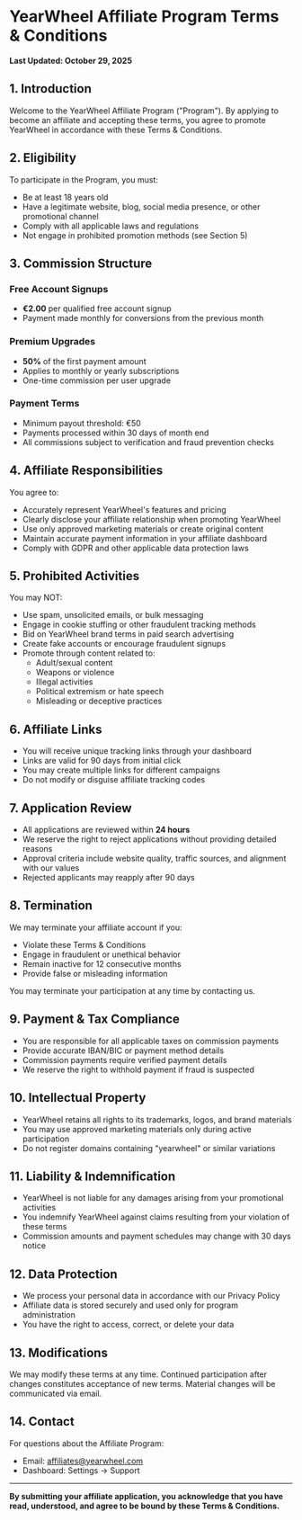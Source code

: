 # YearWheel Affiliate Program Terms & Conditions

**Last Updated: October 29, 2025**

## 1. Introduction

Welcome to the YearWheel Affiliate Program ("Program"). By applying to become an affiliate and accepting these terms, you agree to promote YearWheel in accordance with these Terms & Conditions.

## 2. Eligibility

To participate in the Program, you must:
- Be at least 18 years old
- Have a legitimate website, blog, social media presence, or other promotional channel
- Comply with all applicable laws and regulations
- Not engage in prohibited promotion methods (see Section 5)

## 3. Commission Structure

### Free Account Signups
- **€2.00** per qualified free account signup
- Payment made monthly for conversions from the previous month

### Premium Upgrades
- **50%** of the first payment amount
- Applies to monthly or yearly subscriptions
- One-time commission per user upgrade

### Payment Terms
- Minimum payout threshold: €50
- Payments processed within 30 days of month end
- All commissions subject to verification and fraud prevention checks

## 4. Affiliate Responsibilities

You agree to:
- Accurately represent YearWheel's features and pricing
- Clearly disclose your affiliate relationship when promoting YearWheel
- Use only approved marketing materials or create original content
- Maintain accurate payment information in your affiliate dashboard
- Comply with GDPR and other applicable data protection laws

## 5. Prohibited Activities

You may NOT:
- Use spam, unsolicited emails, or bulk messaging
- Engage in cookie stuffing or other fraudulent tracking methods
- Bid on YearWheel brand terms in paid search advertising
- Create fake accounts or encourage fraudulent signups
- Promote through content related to:
  - Adult/sexual content
  - Weapons or violence
  - Illegal activities
  - Political extremism or hate speech
  - Misleading or deceptive practices

## 6. Affiliate Links

- You will receive unique tracking links through your dashboard
- Links are valid for 90 days from initial click
- You may create multiple links for different campaigns
- Do not modify or disguise affiliate tracking codes

## 7. Application Review

- All applications are reviewed within **24 hours**
- We reserve the right to reject applications without providing detailed reasons
- Approval criteria include website quality, traffic sources, and alignment with our values
- Rejected applicants may reapply after 90 days

## 8. Termination

We may terminate your affiliate account if you:
- Violate these Terms & Conditions
- Engage in fraudulent or unethical behavior
- Remain inactive for 12 consecutive months
- Provide false or misleading information

You may terminate your participation at any time by contacting us.

## 9. Payment & Tax Compliance

- You are responsible for all applicable taxes on commission payments
- Provide accurate IBAN/BIC or payment method details
- Commission payments require verified payment details
- We reserve the right to withhold payment if fraud is suspected

## 10. Intellectual Property

- YearWheel retains all rights to its trademarks, logos, and brand materials
- You may use approved marketing materials only during active participation
- Do not register domains containing "yearwheel" or similar variations

## 11. Liability & Indemnification

- YearWheel is not liable for any damages arising from your promotional activities
- You indemnify YearWheel against claims resulting from your violation of these terms
- Commission amounts and payment schedules may change with 30 days notice

## 12. Data Protection

- We process your personal data in accordance with our Privacy Policy
- Affiliate data is stored securely and used only for program administration
- You have the right to access, correct, or delete your data

## 13. Modifications

We may modify these terms at any time. Continued participation after changes constitutes acceptance of new terms. Material changes will be communicated via email.

## 14. Contact

For questions about the Affiliate Program:
- Email: affiliates@yearwheel.com
- Dashboard: Settings → Support

---

**By submitting your affiliate application, you acknowledge that you have read, understood, and agree to be bound by these Terms & Conditions.**

